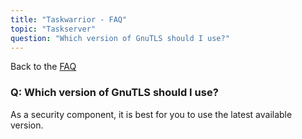 ```yaml
---
title: "Taskwarrior - FAQ"
topic: "Taskserver"
question: "Which version of GnuTLS should I use?"
---
```


Back to the [FAQ](/support/faq)

### Q: Which version of GnuTLS should I use?

As a security component, it is best for you to use the latest available version.
